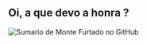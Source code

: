 ## Oi, a que devo a honra ?

![Sumario de Monte Furtado no GitHub](https://github-readme-stats.vercel.app/api?username=montefurtado&show_icons=true&theme=dracula&count_private=true)

